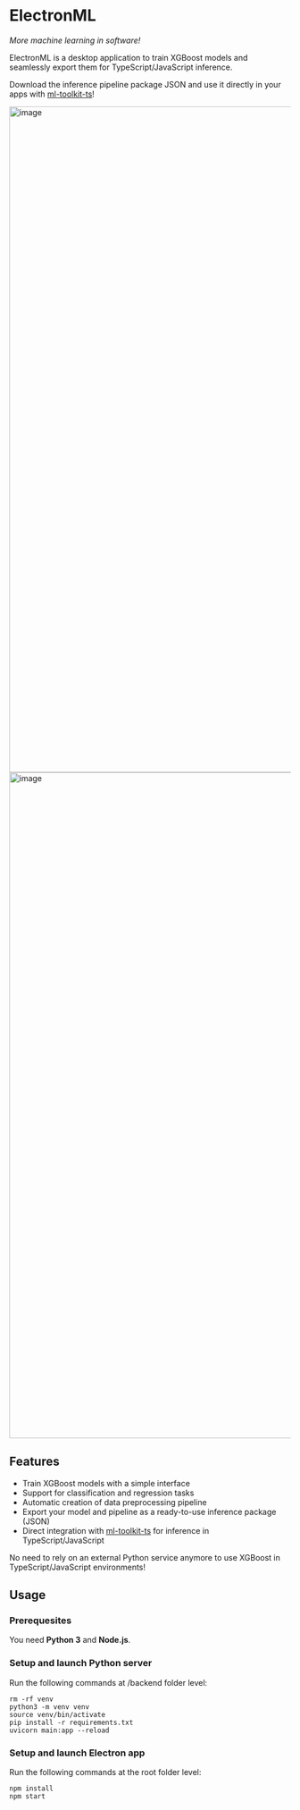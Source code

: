 # ElectronML

_More machine learning in software!_

ElectronML is a desktop application to train XGBoost models and seamlessly export them for TypeScript/JavaScript inference.

Download the inference pipeline package JSON and use it directly in your apps with [ml-toolkit-ts](https://github.com/antoinebcx/ml-toolkit-ts)!

<img width="1192" alt="image" src="https://github.com/user-attachments/assets/2e3e6f9a-d162-4321-9e45-1c4a3b3f6143">
<img width="1192" alt="image" src="https://github.com/user-attachments/assets/800f2af7-3235-466d-a5e4-247a35f48543">


## Features

- Train XGBoost models with a simple interface
- Support for classification and regression tasks
- Automatic creation of data preprocessing pipeline
- Export your model and pipeline as a ready-to-use inference package (JSON)
- Direct integration with [ml-toolkit-ts](https://github.com/antoinebcx/ml-toolkit-ts) for inference in TypeScript/JavaScript

No need to rely on an external Python service anymore to use XGBoost in TypeScript/JavaScript environments!

## Usage

### Prerequesites
You need **Python 3** and **Node.js**.

### Setup and launch Python server
Run the following commands at /backend folder level:
```shell
rm -rf venv
python3 -m venv venv
source venv/bin/activate
pip install -r requirements.txt
uvicorn main:app --reload
```

### Setup and launch Electron app
Run the following commands at the root folder level:
```shell
npm install
npm start
```
